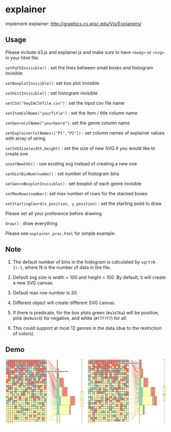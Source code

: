 # explainer
implement explainer: http://graphics.cs.wisc.edu/Vis/Explainers/

## Usage
Please include d3.js and explainer.js and 
make sure to have `<body>` or `<svg>` in your html file.

`setPathInvisible()` : set the lines between small boxes and histogram invisible

`setBoxplotInvisible()`: set box plot invisible

`setHistInvisible()` : set histogram invisible

`setCSV("heyImCSVfile.csv")` : set the input csv file name

`setItemColName("yourTitle")` : set the item / title column name

`setGenreColName("yourGenre")`: set the genre column name

`setExplainerColNames(["P1","P2"])` : set column names of explainer values with array of string 

`setSVGSize(width,height)` : set the size of new SVG if you would like to create one

`unsetNewSVG()` : use existing svg instead of creating a new one

`setHistBinNum(number)` : set number of histogram bins

`setGenreBoxplotInvisible()` : set boxplot of each genre invisible

`setMaxRows(number)`: set max number of rows for the stacked boxes

`setStartingCoord(x_position, y_position)` : set the starting point to draw

Please set all your preference before drawing

`draw()` : draw everything

Please see `explainer_prac.html` for simple example.

## Note
1. The default number of bins in the histogram is calculated by `sqrt(N-1)-1`, where
N is the number of data in the file.

2. Default svg size is width = 100 and height = 100. By default, it will create a new SVG canvas.

3. Default max row number is 30.

4. Different object will create different SVG canvas.

5. If there is predicate, for the box plots green (`#a1d76a`) will be positive,
pink (`#e9a3c9`) for negative, and white (`#f7f7f7`) for all.

6. This could support at most 12 genres in the data (due to the restriction of
colors).

## Demo
![ScreenShot](https://github.com/eyeccc/explainer/blob/master/explainer.png)
